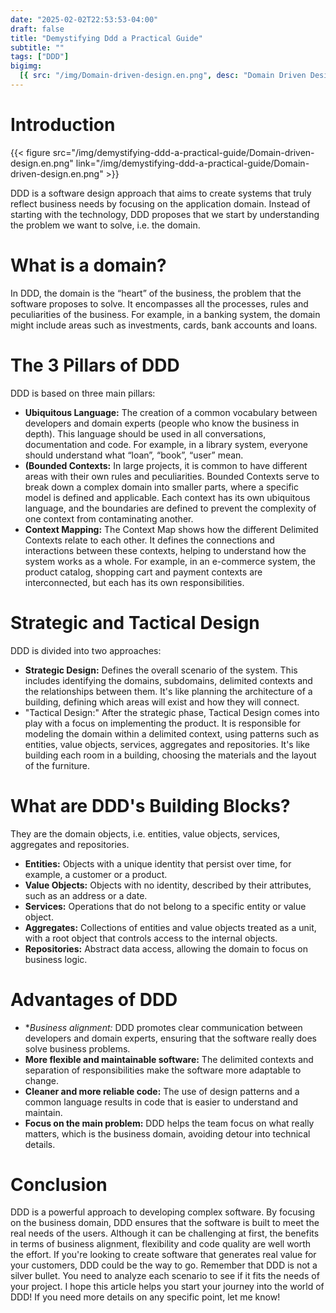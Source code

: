 ```yaml
---
date: "2025-02-02T22:53:53-04:00"
draft: false
title: "Demystifying Ddd a Practical Guide"
subtitle: ""
tags: ["DDD"]
bigimg:
  [{ src: "/img/Domain-driven-design.en.png", desc: "Domain Driven Design" }]
---
```


# Introduction

{{< figure src="/img/demystifying-ddd-a-practical-guide/Domain-driven-design.en.png" link="/img/demystifying-ddd-a-practical-guide/Domain-driven-design.en.png" >}}

DDD is a software design approach that aims to create systems that truly reflect business needs by focusing on the application domain. Instead of starting with the technology, DDD proposes that we start by understanding the problem we want to solve, i.e. the domain.

# What is a domain?

In DDD, the domain is the “heart” of the business, the problem that the software proposes to solve. It encompasses all the processes, rules and peculiarities of the business. For example, in a banking system, the domain might include areas such as investments, cards, bank accounts and loans.

# The 3 Pillars of DDD

DDD is based on three main pillars:

- **Ubiquitous Language:** The creation of a common vocabulary between developers and domain experts (people who know the business in depth). This language should be used in all conversations, documentation and code. For example, in a library system, everyone should understand what “loan”, “book”, “user” mean.
- **(Bounded Contexts:** In large projects, it is common to have different areas with their own rules and peculiarities. Bounded Contexts serve to break down a complex domain into smaller parts, where a specific model is defined and applicable. Each context has its own ubiquitous language, and the boundaries are defined to prevent the complexity of one context from contaminating another.
- **Context Mapping:** The Context Map shows how the different Delimited Contexts relate to each other. It defines the connections and interactions between these contexts, helping to understand how the system works as a whole. For example, in an e-commerce system, the product catalog, shopping cart and payment contexts are interconnected, but each has its own responsibilities.

# Strategic and Tactical Design

DDD is divided into two approaches:

- **Strategic Design:** Defines the overall scenario of the system. This includes identifying the domains, subdomains, delimited contexts and the relationships between them. It's like planning the architecture of a building, defining which areas will exist and how they will connect.
- "Tactical Design:" After the strategic phase, Tactical Design comes into play with a focus on implementing the product. It is responsible for modeling the domain within a delimited context, using patterns such as entities, value objects, services, aggregates and repositories. It's like building each room in a building, choosing the materials and the layout of the furniture.

# What are DDD's Building Blocks?

They are the domain objects, i.e. entities, value objects, services, aggregates and repositories.

- **Entities:** Objects with a unique identity that persist over time, for example, a customer or a product.
- **Value Objects:** Objects with no identity, described by their attributes, such as an address or a date.
- **Services:** Operations that do not belong to a specific entity or value object.
- **Aggregates:** Collections of entities and value objects treated as a unit, with a root object that controls access to the internal objects.
- **Repositories:** Abstract data access, allowing the domain to focus on business logic.

# Advantages of DDD

- \*_Business alignment:_ DDD promotes clear communication between developers and domain experts, ensuring that the software really does solve business problems.
- **More flexible and maintainable software:** The delimited contexts and separation of responsibilities make the software more adaptable to change.
- **Cleaner and more reliable code:** The use of design patterns and a common language results in code that is easier to understand and maintain.
- **Focus on the main problem:** DDD helps the team focus on what really matters, which is the business domain, avoiding detour into technical details.

# Conclusion

DDD is a powerful approach to developing complex software. By focusing on the business domain, DDD ensures that the software is built to meet the real needs of the users. Although it can be challenging at first, the benefits in terms of business alignment, flexibility and code quality are well worth the effort. If you're looking to create software that generates real value for your customers, DDD could be the way to go.
Remember that DDD is not a silver bullet. You need to analyze each scenario to see if it fits the needs of your project.
I hope this article helps you start your journey into the world of DDD! If you need more details on any specific point, let me know!
